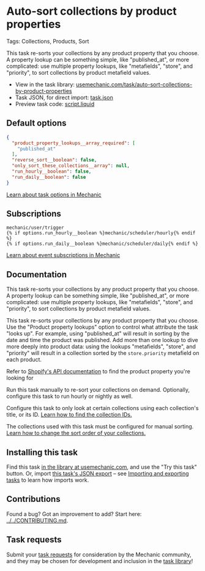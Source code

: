 # Auto-sort collections by product properties

Tags: Collections, Products, Sort

This task re-sorts your collections by any product property that you choose. A property lookup can be something simple, like "published_at", or more complicated: use multiple property lookups, like "metafields", "store", and "priority", to sort collections by product metafield values.

* View in the task library: [usemechanic.com/task/auto-sort-collections-by-product-properties](https://usemechanic.com/task/auto-sort-collections-by-product-properties)
* Task JSON, for direct import: [task.json](../../tasks/auto-sort-collections-by-product-properties.json)
* Preview task code: [script.liquid](./script.liquid)

## Default options

```json
{
  "product_property_lookups__array_required": [
    "published_at"
  ],
  "reverse_sort__boolean": false,
  "only_sort_these_collections__array": null,
  "run_hourly__boolean": false,
  "run_daily__boolean": false
}
```

[Learn about task options in Mechanic](https://docs.usemechanic.com/article/471-task-options)

## Subscriptions

```liquid
mechanic/user/trigger
{% if options.run_hourly__boolean %}mechanic/scheduler/hourly{% endif %}
{% if options.run_daily__boolean %}mechanic/scheduler/daily{% endif %}
```

[Learn about event subscriptions in Mechanic](https://docs.usemechanic.com/article/408-subscriptions)

## Documentation

This task re-sorts your collections by any product property that you choose. A property lookup can be something simple, like "published_at", or more complicated: use multiple property lookups, like "metafields", "store", and "priority", to sort collections by product metafield values.

This task re-sorts your collections by any product property that you choose. Use the "Product property lookups" option to control what attribute the task "looks up". For example, using "published_at" will result in sorting by the date and time the product was published. Add more than one lookup to dive more deeply into product data: using the lookups "metafields", "store", and "priority" will result in a collection sorted by the `store.priority` metafield on each product.

Refer to [Shopify's API documentation](https://help.shopify.com/en/api/reference/products/product) to find the product property you're looking for

Run this task manually to re-sort your collections on demand. Optionally, configure this task to run hourly or nightly as well.

Configure this task to only look at certain collections using each collection's title, or its ID. [Learn how to find the collection IDs.](https://help.usemechanic.com/en/articles/2946120-how-do-i-find-an-id-for-a-product-collection-order-or-something-else)

The collections used with this task must be configured for manual sorting. [Learn how to change the sort order of your collections.](https://help.shopify.com/en/manual/products/collections/collection-layout#change-the-sort-order-for-the-products-in-a-collection)

## Installing this task

Find this task [in the library at usemechanic.com](https://usemechanic.com/task/auto-sort-collections-by-product-properties), and use the "Try this task" button. Or, import [this task's JSON export](../../tasks/auto-sort-collections-by-product-properties.json) – see [Importing and exporting tasks](https://docs.usemechanic.com/article/505-importing-and-exporting-tasks) to learn how imports work.

## Contributions

Found a bug? Got an improvement to add? Start here: [../../CONTRIBUTING.md](../../CONTRIBUTING.md).

## Task requests

Submit your [task requests](https://mechanic.canny.io/task-requests) for consideration by the Mechanic community, and they may be chosen for development and inclusion in the [task library](https://tasks.mechanic.dev/)!
